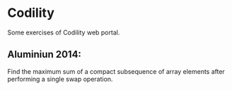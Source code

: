Codility
========

Some exercises of Codility web portal.


Aluminiun 2014:
--------------
Find the maximum sum of a compact subsequence of array elements after performing a single swap operation.
